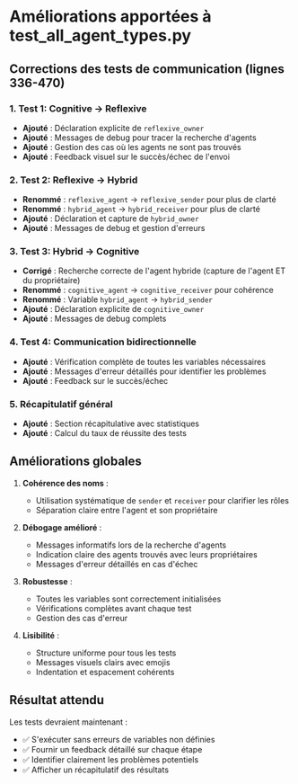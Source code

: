 # Améliorations apportées à test_all_agent_types.py

## Corrections des tests de communication (lignes 336-470)

### 1. Test 1: Cognitive -> Reflexive
- **Ajouté** : Déclaration explicite de `reflexive_owner` 
- **Ajouté** : Messages de debug pour tracer la recherche d'agents
- **Ajouté** : Gestion des cas où les agents ne sont pas trouvés
- **Ajouté** : Feedback visuel sur le succès/échec de l'envoi

### 2. Test 2: Reflexive -> Hybrid  
- **Renommé** : `reflexive_agent` → `reflexive_sender` pour plus de clarté
- **Renommé** : `hybrid_agent` → `hybrid_receiver` pour plus de clarté
- **Ajouté** : Déclaration et capture de `hybrid_owner`
- **Ajouté** : Messages de debug et gestion d'erreurs

### 3. Test 3: Hybrid -> Cognitive
- **Corrigé** : Recherche correcte de l'agent hybride (capture de l'agent ET du propriétaire)
- **Renommé** : `cognitive_agent` → `cognitive_receiver` pour cohérence
- **Renommé** : Variable `hybrid_agent` → `hybrid_sender`
- **Ajouté** : Déclaration explicite de `cognitive_owner`
- **Ajouté** : Messages de debug complets

### 4. Test 4: Communication bidirectionnelle
- **Ajouté** : Vérification complète de toutes les variables nécessaires
- **Ajouté** : Messages d'erreur détaillés pour identifier les problèmes
- **Ajouté** : Feedback sur le succès/échec

### 5. Récapitulatif général
- **Ajouté** : Section récapitulative avec statistiques
- **Ajouté** : Calcul du taux de réussite des tests

## Améliorations globales

1. **Cohérence des noms** : 
   - Utilisation systématique de `sender` et `receiver` pour clarifier les rôles
   - Séparation claire entre l'agent et son propriétaire

2. **Débogage amélioré** :
   - Messages informatifs lors de la recherche d'agents
   - Indication claire des agents trouvés avec leurs propriétaires
   - Messages d'erreur détaillés en cas d'échec

3. **Robustesse** :
   - Toutes les variables sont correctement initialisées
   - Vérifications complètes avant chaque test
   - Gestion des cas d'erreur

4. **Lisibilité** :
   - Structure uniforme pour tous les tests
   - Messages visuels clairs avec emojis
   - Indentation et espacement cohérents

## Résultat attendu

Les tests devraient maintenant :
- ✅ S'exécuter sans erreurs de variables non définies
- ✅ Fournir un feedback détaillé sur chaque étape
- ✅ Identifier clairement les problèmes potentiels
- ✅ Afficher un récapitulatif des résultats
